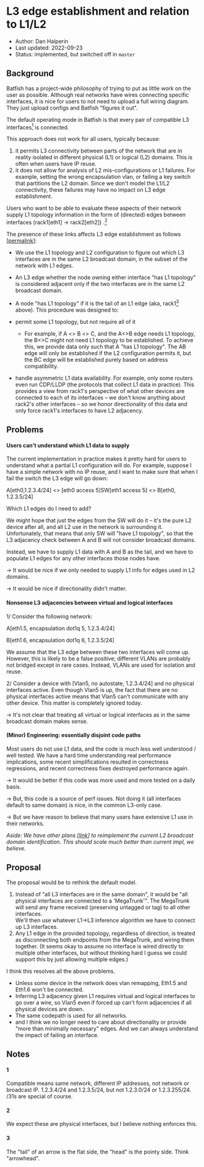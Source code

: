 # L3 edge establishment and relation to L1/L2

* Author: Dan Halperin
* Last updated: 2022-09-23
* Status: implemented, but switched off in `master`

## Background

Batfish has a project-wide philosophy of trying to put as little work on the user as possible.
Although real networks have wires connecting specific interfaces, it is nice for users to not need
to upload a full wiring diagram. They just upload configs and Batfish "figures it out".

The default operating mode in Batfish is that every pair of compatible L3
interfaces[<sup>1</sup>](#1) is
connected.

This approach does not work for all users, typically because:

1. it permits L3 connectivity between parts of the network that are in reality isolated in different
   physical (L1) or logical (L2) domains. This is often when users have IP reuse.
2. it does not allow for analysis of L2 mis-configurations or L1 failures. For example, setting the
   wrong encapsulation vlan, or failing a key switch that partitions the L2 domain. Since we don't
   model the L1/L2 connectivity, these failures may have no impact on L3 edge establishment.

Users who want to be able to evaluate these aspects of their network supply L1 topology information
in the form of (directed) edges between interfaces (rack1[eth1] → rack2[eth2])
.[<sup>2</sup>](#2)

The presence of these links affects L3 edge establishment as
follows [[permalink](https://github.com/batfish/batfish/blob/1cd58cfdf7e121c5d9c773a391fea0b3832a71dd/projects/batfish-common-protocol/src/main/java/org/batfish/common/topology/TopologyUtil.java#L526-L534)]:

* We use the L1 topology and L2 configuration to figure out which L3 interfaces are in the same L2
  broadcast domain, in the subset of the network with L1 edges.
* An L3 edge whether the node owning either interface "has L1 topology" is considered adjacent only
  if the two interfaces are in the same L2 broadcast domain.
* A node "has L1 topology" if it is the tail of an L1 edge (aka, rack1[<sup>3</sup>](#3)
  above).
  This procedure was designed to:


* permit some L1 topology, but not require all of it
    * For example, if A &lt;> B &lt;> C, and the A&lt;>B edge needs L1 topology, the B&lt;>C might
      not need L1 topology to be established. To achieve this, we provide data only such that A "has
      L1 topology". The AB edge will only be established if the L2 configuration permits it, but the
      BC edge will be established purely based on address compatibility.
* handle asymmetric L1 data availability. For example, only some routers even run CDP/LLDP (the
  protocols that collect L1 data in practice). This provides a view from rack1's perspective of what
  other devices are connected to each of its interfaces – we don't know anything about rack2's other
  interfaces – so we honor directionality of this data and only force rack1's interfaces to have L2
  adjacency.

## Problems

#### Users can't understand which L1 data to supply

The current implementation in practice makes it pretty hard for users to understand what a partial
L1 configuration will do. For example, suppose I have a simple network with no IP reuse, and I want
to make sure that when I fail the switch the L3 edge will go down:

A[eth0,1.2.3.4/24] &lt;> [eth0 access 5]SW[eth1 access 5] &lt;> B[eth0, 1.2.3.5/24]

Which L1 edges do I need to add?

We might hope that just the edges from the SW will do it – it's the pure L2 device after all, and
all L2 use in the network is surrounding it. Unfortunately, that means that only SW will "have L1
topology", so that the L3 adjacency check between A and B will not consider broadcast domains.

Instead, we have to supply L1 data with A and B as the tail, and we have to populate L1 edges for
any other interfaces those nodes have.

→ It would be nice if we only needed to supply L1 info for edges used in L2 domains.

→ It would be nice if directionality didn't matter.

#### Nonsense L3 adjacencies between virtual and logical interfaces

1/ Consider the following network:

A[eth1.5, encapsulation dot1q 5, 1.2.3.4/24]

B[eth1.6, encapsulation dot1q 6, 1.2.3.5/24]

We assume that the L3 edge between these two interfaces will come up. However, this is likely to be
a false positive; different VLANs are probably not bridged except in rare cases. Instead, VLANs are
used for isolation and reuse.

2/ Consider a device with [Vlan5, no autostate, 1.2.3.4/24] and no physical interfaces active. Even
though Vlan5 is up, the fact that there are no physical interfaces active means that Vlan5 can't
communicate with any other device. This matter is completely ignored today.

→ It's not clear that treating all virtual or logical interfaces as in the same broadcast domain
makes sense.

#### (Minor) Engineering: essentially disjoint code paths

Most users do not use L1 data, and the code is much less well understood / well tested. We have a
hard time understanding real performance implications, some recent simplifications resulted in
correctness regressions, and recent correctness fixes destroyed performance again.

→ It would be better if this code was more used and more tested on a daily basis.

→ But, this code is a source of perf issues. Not doing it (all interfaces default to same domain) is
nice, in the common L3-only case.

→ But we have reason to believe that many users have extensive L1 use in their
networks.

_Aside: We have other plans [[link](../broadcast_domain_discovery/README.md)] to reimplement the
current L2 broadcast
domain identification. This should scale much better than current impl, we believe._

## Proposal

The proposal would be to rethink the default model.

1. Instead of "all L3 interfaces are in the same domain", it would be "all physical interfaces are
   connected to a 'MegaTrunk'". The MegaTrunk will send any frame received (preserving untagged or
   tag) to all other interfaces. \
   We'll then use whatever L1->L3 inference algorithm we have to connect up L3 interfaces.
2. Any L1 edge in the provided topology, regardless of direction, is treated as disconnecting both
   endpoints from the MegaTrunk, and wiring them together. (It seems okay to assume no interface is
   wired directly to multiple other interfaces, but without thinking hard I guess we could support
   this by just allowing multiple edges.)

I think this resolves all the above problems.

* Unless some device in the network does vlan remapping, Eth1.5 and Eth1.6 won't be connected.
* Inferring L3 adjacency given L1 requires virtual and logical interfaces to go over a wire, so
  Vlan5 even if forced up can't form adjacencies if all physical devices are down.
* The same codepath is used for all networks.
* and I think we no longer need to care about directionality or provide "more than minimally
  necessary" edges. And we can always understand the impact of failing an interface.

## Notes

#### 1

Compatible means same network, different IP addresses, not network or broadcast IP. 1.2.3.4/24 and
1.2.3.5/24, but not 1.2.3.0/24 or 1.2.3.255/24. /31s are special of course.

#### 2

We expect these are physical interfaces, but I believe nothing enforces this.

#### 3

The "tail" of an arrow is the flat side, the "head" is the pointy side. Think "arrowhead".


